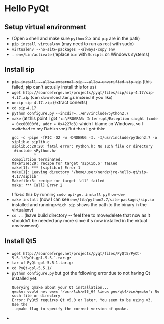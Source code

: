 # Hello PyQt

## Setup virtual environment
* (Open a shell and make sure `python` 2.x and `pip` are in the path)
* `pip install virtualenv` (may need to run as root with sudo)
* `virtualenv --no-site-packages --always-copy env`
* `. env/bin/activate` (replace `bin` with `Scripts` on Windows systems)

## Install sip
* ~~`pip install --allow-external sip --allow-unverified sip sip`~~ (this failed; pip can't actually install this for us)
* `wget http://sourceforge.net/projects/pyqt/files/sip/sip-4.17/sip-4.17.zip` (can download .tar.gz instead if you like)
* `unzip sip-4.17.zip` (extract conents)
* `cd sip-4.17`
* `python configure.py --incdir=../env/include/python2.7`
* `make` (at this point I got `"c:\PROGRAM: Interrupt/Exception caught (code = 0xc00000fd, addr = 0x4227d3)` which I blame on Windows, so I switched to my Debian vm)
  But then I got this:
  ```
  gcc -c -pipe -fPIC -O2 -w -DNDEBUG -I. -I/usr/include/python2.7 -o siplib.o siplib.c
  siplib.c:20:20: fatal error: Python.h: No such file or directory
   #include <Python.h>
            ^
  compilation terminated.
  Makefile:29: recipe for target 'siplib.o' failed
  make[1]: *** [siplib.o] Error 1
  make[1]: Leaving directory '/home/user/nerdz/jrq-hello-qt/sip-4.17/siplib'
  Makefile:3: recipe for target 'all' failed
  make: *** [all] Error 2
  ```
  I fixed this by running `sudo apt-get install python-dev`
* `make install` (now I can see `env/lib/python2.7/site-packages/sip.so` installed and running `which sip` shows the path to the binary in the virtualenv)
* `cd ..` (leave build directory -- feel free to move/delete that now as it shouldn't be needed any more since it's now installed in the virtual environment)

## Install Qt5
* `wget http://sourceforge.net/projects/pyqt/files/PyQt5/PyQt-5.5.1/PyQt-gpl-5.5.1.tar.gz`
* `tar xf PyQt-gpl-5.5.1.tar.gz`
* `cd PyQt-gpl-5.5.1/`
* `python configure.py` but got the following error due to not having Qt installed yet:
  ```
  Querying qmake about your Qt installation...
  qmake: could not exec '/usr/lib/x86_64-linux-gnu/qt4/bin/qmake': No such file or directory
  Error: PyQt5 requires Qt v5.0 or later. You seem to be using v3. Use the
  --qmake flag to specify the correct version of qmake.
  ```
* 


  

